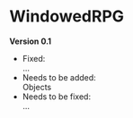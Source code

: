 # WindowedRPG

<strong>Version 0.1</strong>
- Fixed: <br>
...
- Needs to be added: <br>
Objects
- Needs to be fixed: <br>
...
